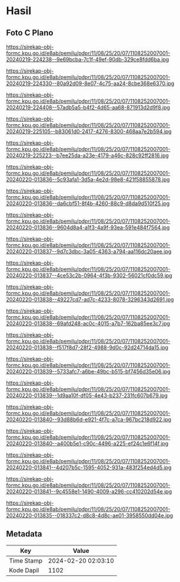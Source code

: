 # Hasil

## Foto C Plano

https://sirekap-obj-formc.kpu.go.id/e8ab/pemilu/pdpr/11/08/25/20/07/1108252007001-20240219-224238--9e69bcba-7c1f-49ef-90db-329ce8fdd6ba.jpg

https://sirekap-obj-formc.kpu.go.id/e8ab/pemilu/pdpr/11/08/25/20/07/1108252007001-20240219-224330--80a92d09-8e07-4c75-aa24-8cbe368e6370.jpg

https://sirekap-obj-formc.kpu.go.id/e8ab/pemilu/pdpr/11/08/25/20/07/1108252007001-20240219-224408--57adb5a5-b4f2-4d65-aa68-871913d2d9f8.jpg

https://sirekap-obj-formc.kpu.go.id/e8ab/pemilu/pdpr/11/08/25/20/07/1108252007001-20240219-225105--b83061d0-2417-4276-8300-468aa7e2b594.jpg

https://sirekap-obj-formc.kpu.go.id/e8ab/pemilu/pdpr/11/08/25/20/07/1108252007001-20240219-225223--b7ee25da-a23e-4179-a46c-828c92ff2816.jpg

https://sirekap-obj-formc.kpu.go.id/e8ab/pemilu/pdpr/11/08/25/20/07/1108252007001-20240220-013836--5c93afa1-3d5a-4e2d-98e8-421f58855878.jpg

https://sirekap-obj-formc.kpu.go.id/e8ab/pemilu/pdpr/11/08/25/20/07/1108252007001-20240220-013836--da6cbf51-8f4b-4260-88c9-d8da9d510f25.jpg

https://sirekap-obj-formc.kpu.go.id/e8ab/pemilu/pdpr/11/08/25/20/07/1108252007001-20240220-013836--9604d8a4-a1f3-4a9f-93ea-591e484f7564.jpg

https://sirekap-obj-formc.kpu.go.id/e8ab/pemilu/pdpr/11/08/25/20/07/1108252007001-20240220-013837--9d7c3dbc-3a05-4363-a794-aa116dc20aee.jpg

https://sirekap-obj-formc.kpu.go.id/e8ab/pemilu/pdpr/11/08/25/20/07/1108252007001-20240220-013837--4ce53c2b-0964-4f3b-9302-56021cf0dc59.jpg

https://sirekap-obj-formc.kpu.go.id/e8ab/pemilu/pdpr/11/08/25/20/07/1108252007001-20240220-013838--49227cd7-ad7c-4233-8078-3296343d2691.jpg

https://sirekap-obj-formc.kpu.go.id/e8ab/pemilu/pdpr/11/08/25/20/07/1108252007001-20240220-013838--69afd248-ac0c-4015-a7b7-162ba85ee3c7.jpg

https://sirekap-obj-formc.kpu.go.id/e8ab/pemilu/pdpr/11/08/25/20/07/1108252007001-20240220-013838--f517f8d7-28f2-4988-9d0c-92d24714da15.jpg

https://sirekap-obj-formc.kpu.go.id/e8ab/pemilu/pdpr/11/08/25/20/07/1108252007001-20240220-013839--5733afc7-a6be-49bc-b515-bf7456d35e06.jpg

https://sirekap-obj-formc.kpu.go.id/e8ab/pemilu/pdpr/11/08/25/20/07/1108252007001-20240220-013839--1d9aa10f-df05-4e43-b237-231fc607b679.jpg

https://sirekap-obj-formc.kpu.go.id/e8ab/pemilu/pdpr/11/08/25/20/07/1108252007001-20240220-013840--93d88b6d-e921-4f7c-a7ca-967bc218d922.jpg

https://sirekap-obj-formc.kpu.go.id/e8ab/pemilu/pdpr/11/08/25/20/07/1108252007001-20240220-013840--a400b5e1-c90c-4496-a225-ef24c1e6f14f.jpg

https://sirekap-obj-formc.kpu.go.id/e8ab/pemilu/pdpr/11/08/25/20/07/1108252007001-20240220-013841--4d207b5c-1595-4052-931a-483f254ed4d5.jpg

https://sirekap-obj-formc.kpu.go.id/e8ab/pemilu/pdpr/11/08/25/20/07/1108252007001-20240220-013841--9c4558e1-1490-4009-a296-cc410202d54e.jpg

https://sirekap-obj-formc.kpu.go.id/e8ab/pemilu/pdpr/11/08/25/20/07/1108252007001-20240220-013835--018337c2-d8c8-4d8c-ae01-3958550dd04e.jpg


## Metadata

| Key        | Value               |
| ---------- | ------------------- |
| Time Stamp | 2024-02-20 02:03:10 |
| Kode Dapil | 1102                |



